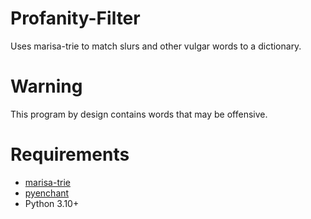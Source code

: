 # Profanity-Filter
Uses marisa-trie to match slurs and other vulgar words to a dictionary.
# Warning
This program by design contains words that may be offensive.
# Requirements
- [marisa-trie](https://github.com/pytries/marisa-trie)
- [pyenchant](https://pyenchant.github.io/pyenchant/)
- Python 3.10+